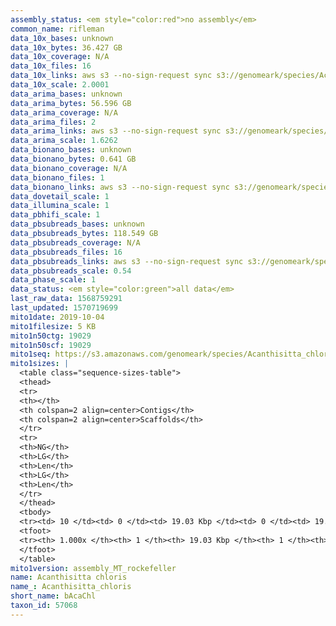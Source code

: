```yaml
---
assembly_status: <em style="color:red">no assembly</em>
common_name: rifleman
data_10x_bases: unknown
data_10x_bytes: 36.427 GB
data_10x_coverage: N/A
data_10x_files: 16
data_10x_links: aws s3 --no-sign-request sync s3://genomeark/species/Acanthisitta_chloris/bAcaChl1/genomic_data/10x/ .<br>
data_10x_scale: 2.0001
data_arima_bases: unknown
data_arima_bytes: 56.596 GB
data_arima_coverage: N/A
data_arima_files: 2
data_arima_links: aws s3 --no-sign-request sync s3://genomeark/species/Acanthisitta_chloris/bAcaChl4/genomic_data/arima/ .<br>
data_arima_scale: 1.6262
data_bionano_bases: unknown
data_bionano_bytes: 0.641 GB
data_bionano_coverage: N/A
data_bionano_files: 1
data_bionano_links: aws s3 --no-sign-request sync s3://genomeark/species/Acanthisitta_chloris/bAcaChl1/genomic_data/bionano/ .<br>
data_dovetail_scale: 1
data_illumina_scale: 1
data_pbhifi_scale: 1
data_pbsubreads_bases: unknown
data_pbsubreads_bytes: 118.549 GB
data_pbsubreads_coverage: N/A
data_pbsubreads_files: 16
data_pbsubreads_links: aws s3 --no-sign-request sync s3://genomeark/species/Acanthisitta_chloris/bAcaChl1/genomic_data/pacbio/ . --exclude "*ccs.bam*"<br>
data_pbsubreads_scale: 0.54
data_phase_scale: 1
data_status: <em style="color:green">all data</em>
last_raw_data: 1568759291
last_updated: 1570719699
mito1date: 2019-10-04
mito1filesize: 5 KB
mito1n50ctg: 19029
mito1n50scf: 19029
mito1seq: https://s3.amazonaws.com/genomeark/species/Acanthisitta_chloris/bAcaChl1/assembly_MT_rockefeller/bAcaChl1.MT.20191004.fasta.gz
mito1sizes: |
  <table class="sequence-sizes-table">
  <thead>
  <tr>
  <th></th>
  <th colspan=2 align=center>Contigs</th>
  <th colspan=2 align=center>Scaffolds</th>
  </tr>
  <tr>
  <th>NG</th>
  <th>LG</th>
  <th>Len</th>
  <th>LG</th>
  <th>Len</th>
  </tr>
  </thead>
  <tbody>
  <tr><td> 10 </td><td> 0 </td><td> 19.03 Kbp </td><td> 0 </td><td> 19.03 Kbp </td></tr>  <tr><td> 20 </td><td> 0 </td><td> 19.03 Kbp </td><td> 0 </td><td> 19.03 Kbp </td></tr>  <tr><td> 30 </td><td> 0 </td><td> 19.03 Kbp </td><td> 0 </td><td> 19.03 Kbp </td></tr>  <tr><td> 40 </td><td> 0 </td><td> 19.03 Kbp </td><td> 0 </td><td> 19.03 Kbp </td></tr>  <tr style="background-color:#cccccc;"><td> 50 </td><td> 0 </td><td style="background-color:#ff8888;"> 19.03 Kbp </td><td> 0 </td><td style="background-color:#ff8888;"> 19.03 Kbp </td></tr>  <tr><td> 60 </td><td> 0 </td><td> 19.03 Kbp </td><td> 0 </td><td> 19.03 Kbp </td></tr>  <tr><td> 70 </td><td> 0 </td><td> 19.03 Kbp </td><td> 0 </td><td> 19.03 Kbp </td></tr>  <tr><td> 80 </td><td> 0 </td><td> 19.03 Kbp </td><td> 0 </td><td> 19.03 Kbp </td></tr>  <tr><td> 90 </td><td> 0 </td><td> 19.03 Kbp </td><td> 0 </td><td> 19.03 Kbp </td></tr>  <tr><td> 100 </td><td> 0 </td><td> 19.03 Kbp </td><td> 0 </td><td> 19.03 Kbp </td></tr>  </tbody>
  <tfoot>
  <tr><th> 1.000x </th><th> 1 </th><th> 19.03 Kbp </th><th> 1 </th><th> 19.03 Kbp </th></tr>
  </tfoot>
  </table>
mito1version: assembly_MT_rockefeller
name: Acanthisitta chloris
name_: Acanthisitta_chloris
short_name: bAcaChl
taxon_id: 57068
---
```

